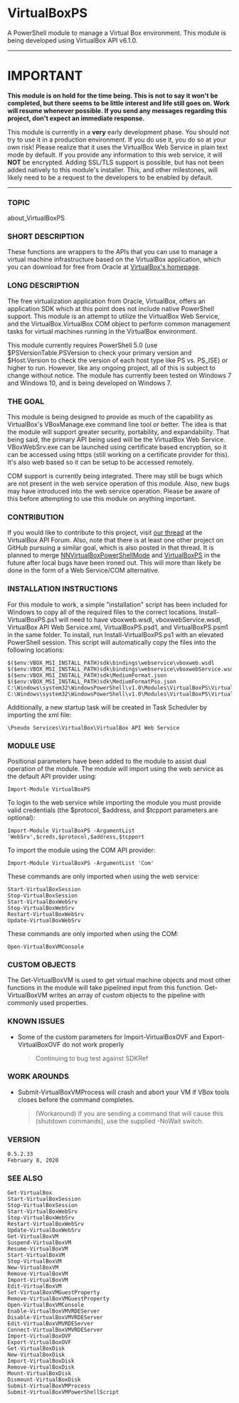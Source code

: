 # **VirtualBoxPS**
A PowerShell module to manage a Virtual Box environment. This module is being developed using VirtualBox API v6.1.0.

---

# IMPORTANT

**This module is on hold for the time being. This is not to say it won't be completed, but there seems to be little interest and life still goes on. Work will resume whenever possible. If you send any messages regarding this project, don't expect an immediate response.**

This module is currently in a **very** early development phase. You should not try to use it in a production environment. If you do use it, you do so at your own risk! Please realize that it uses the VirtualBox Web Service in plain text mode by default. If you provide any information to this web service, it will **NOT** be encrypted. Adding SSL/TLS support is possible, but has not been added natively to this module's installer. This, and other milestones, will likely need to be a request to the developers to be enabled by default.

---

### **TOPIC**
about_VirtualBoxPS

### **SHORT DESCRIPTION**
These functions are wrappers to the APIs that you can use to manage a virtual machine infrastructure based on the VirtualBox application, which you can download for free from Oracle at [VirtualBox's homepage](http://www.virtualbox.org).

### **LONG DESCRIPTION**
The free virtualization application from Oracle, VirtualBox, offers an application SDK which at this point does not include native PowerShell support. This module is an attempt to utilize the VirtualBox Web Service, and the VirtualBox.VirtualBox COM object to perform common management tasks for virtual machines running in the VirtualBox environment.

This module currently requires PowerShell 5.0 (use $PSVersionTable.PSVersion to check your primary version and $Host.Version to check the version of each host type like PS vs. PS_ISE) or higher to run. However, like any ongoing project, all of this is subject to change without notice. The module has currently been tested on Windows 7 and Windows 10, and is being developed on Windows 7.

### **THE GOAL**
This module is being designed to provide as much of the capability as VirtualBox's VBoxManage.exe command line tool or better. The idea is that the module will support greater security, portability, and expandability. That being said, the primary API being used will be the VirtualBox Web Service. VBoxWebSrv.exe can be launched using certificate based encryption, so it can be accessed using https (still working on a certificate provider for this). It's also web based so it can be setup to be accessed remotely.

COM support is currently being integrated. There may still be bugs which are not present in the web service operation of this module. Also, new bugs may have introduced into the web service operation. Please be aware of this before attempting to use this module on anything important.

### **CONTRIBUTION**
If you would like to contribute to this project, visit [our thread](https://forums.virtualbox.org/viewtopic.php?f=34&t=54027) at the VirtualBox API Forum. Also, note that there is at least one other project on GitHub pursuing a similar goal, which is also posted in that thread. It is planned to merge [NNVirtualBoxPowerShellMode](https://github.com/ajbrehm/NNVirtualBoxPowerShellModule) and [VirtualBoxPS](#-virtualboxps) in the future after local bugs have been ironed out. This will more than likely be done in the form of a Web Service/COM alternative.
	
### **INSTALLATION INSTRUCTIONS**
For this module to work, a simple "installation" script has been included for Windows to copy all of the required files to the correct locations. Install-VirtualBoxPS.ps1 will need to have vboxweb.wsdl, vboxwebService.wsdl, VirtualBox API Web Service.xml, VirtualBoxPS.psd1, and VirtualBoxPS.psm1 in the same folder. To install, run Install-VirtualBoxPS.ps1 with an elevated PowerShell session. This script will automatically copy the files into the following locations:
	
	$($env:VBOX_MSI_INSTALL_PATH)sdk\bindings\webservice\vboxweb.wsdl
	$($env:VBOX_MSI_INSTALL_PATH)sdk\bindings\webservice\vboxwebService.wsdl
	$($env:VBOX_MSI_INSTALL_PATH)sdk\MediumFormat.json
	$($env:VBOX_MSI_INSTALL_PATH)sdk\MediumFormatPso.json
	C:\Windows\system32\WindowsPowerShell\v1.0\Modules\VirtualBoxPS\VirtualBoxPS.psd1
	C:\Windows\system32\WindowsPowerShell\v1.0\Modules\VirtualBoxPS\VirtualBoxPS.psm1
	
	
Additionally, a new startup task will be created in Task Scheduler by importing the xml file:
	
	\Pseudo Services\VirtualBox\VirtualBox API Web Service
    
### **MODULE USE**
Positional parameters have been added to the module to assist dual operation of the module. The module will import using the web service as the default API provider using:
	
	Import-Module VirtualBoxPS

To login to the web service while importing the module you must provide valid credentials (the $protocol, $address, and $tcpport parameters are optional):
	
	Import-Module VirtualBoxPS -ArgumentList 'WebSrv',$creds,$protocol,$address,$tcpport

To import the module using the COM API provider:
	
	Import-Module VirtualBoxPS -ArgumentList 'Com'

These commands are only imported when using the web service:
	
	Start-VirtualBoxSession
	Stop-VirtualBoxSession
	Start-VirtualBoxWebSrv
	Stop-VirtualBoxWebSrv
	Restart-VirtualBoxWebSrv
	Update-VirtualBoxWebSrv

These commands are only imported when using the COM:
	
	Open-VirtualBoxVMConsole
    
### **CUSTOM OBJECTS**
The Get-VirtualBoxVM is used to get virtual machine objects and most other functions in the module will take pipelined input from this function. Get-VirtualBoxVM writes an array of custom objects to the pipeline with commonly used properties.

### **KNOWN ISSUES**
* Some of the custom parameters for Import-VirtualBoxOVF and Export-VirtualBoxOVF do not work properly
	>Continuing to bug test against SDKRef

### **WORK AROUNDS**
* Submit-VirtualBoxVMProcess will crash and abort your VM if VBox tools closes before the command completes.
	>(Workaround) If you are sending a command that will cause this (shutdown commands), use the supplied -NoWait switch.
    
### **VERSION**
	0.5.2.33
	February 8, 2020
    
### **SEE ALSO**
	Get-VirtualBox
	Start-VirtualBoxSession
	Stop-VirtualBoxSession
	Start-VirtualBoxWebSrv
	Stop-VirtualBoxWebSrv
	Restart-VirtualBoxWebSrv
	Update-VirtualBoxWebSrv
	Get-VirtualBoxVM
	Suspend-VirtualBoxVM
	Resume-VirtualBoxVM
	Start-VirtualBoxVM
	Stop-VirtualBoxVM
	New-VirtualBoxVM
	Remove-VirtualBoxVM
	Import-VirtualBoxVM
	Edit-VirtualBoxVM
	Set-VirtualBoxVMGuestProperty
	Remove-VirtualBoxVMGuestProperty
	Open-VirtualBoxVMConsole
	Enable-VirtualBoxVMVRDEServer
	Disable-VirtualBoxVMVRDEServer
	Edit-VirtualBoxVMVRDEServer
	Connect-VirtualBoxVMVRDEServer
	Import-VirtualBoxOVF
	Export-VirtualBoxOVF
	Get-VirtualBoxDisk
	New-VirtualBoxDisk
	Import-VirtualBoxDisk
	Remove-VirtualBoxDisk
	Mount-VirtualBoxDisk
	Dismount-VirtualBoxDisk
	Submit-VirtualBoxVMProcess
	Submit-VirtualBoxVMPowerShellScript
